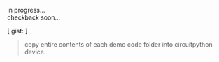 in progress...  
checkback soon...  

[ gist: ]
> copy entire contents of each demo code folder into circuitpython device.